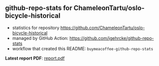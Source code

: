 ## github-repo-stats for ChameleonTartu/oslo-bicycle-historical

- statistics for repository https://github.com/ChameleonTartu/oslo-bicycle-historical
- managed by GitHub Action: https://github.com/jgehrcke/github-repo-stats
- workflow that created this README: `buymeacoffee-github-repo-stats`

**Latest report PDF**: [report.pdf](https://github.com/ChameleonTartu/buymeacoffee-github-repo-stats/raw/github-repo-stats/ChameleonTartu/oslo-bicycle-historical/latest-report/report.pdf)

